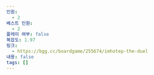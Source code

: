 ```yaml
---
인원:
  - 2
베스트 인원:
  - 2
플레이 여부: false
복잡도: 1.97
링크:
  - https://bgg.cc/boardgame/255674/imhotep-the-duel
내용: false
tags: []
---
```

